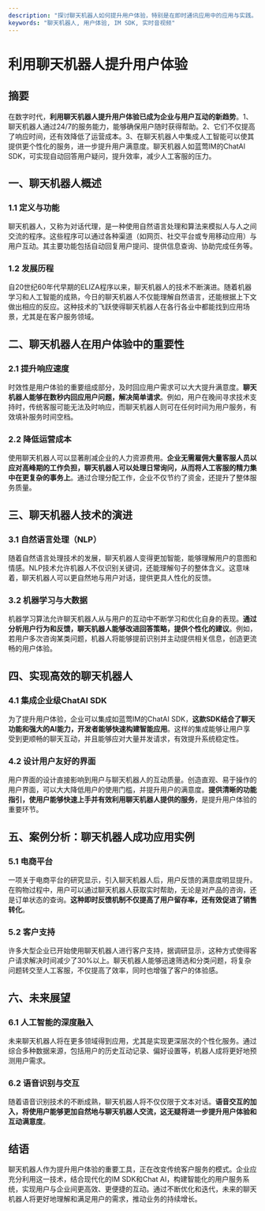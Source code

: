 ```yaml
---
description: "探讨聊天机器人如何提升用户体验，特别是在即时通讯应用中的应用与实践。"
keywords: "聊天机器人, 用户体验, IM SDK, 实时音视频"
---
```

# 利用聊天机器人提升用户体验

## 摘要

在数字时代，**利用聊天机器人提升用户体验已成为企业与用户互动的新趋势**。1、聊天机器人通过24/7的服务能力，能够确保用户随时获得帮助。2、它们不仅提高了响应时间，还有效降低了运营成本。3、在聊天机器人中集成人工智能可以使其提供更个性化的服务，进一步提升用户满意度。聊天机器人如蓝莺IM的ChatAI SDK，可实现自动回答用户疑问，提升效率，减少人工客服的压力。

## 一、聊天机器人概述

### 1.1 定义与功能
聊天机器人，又称为对话代理，是一种使用自然语言处理和算法来模拟人与人之间交流的程序。这些程序可以通过各种渠道（如网页、社交平台或专用移动应用）与用户互动。其主要功能包括自动回复用户提问、提供信息查询、协助完成任务等。

### 1.2 发展历程
自20世纪60年代早期的ELIZA程序以来，聊天机器人的技术不断演进。随着机器学习和人工智能的成熟，今日的聊天机器人不仅能理解自然语言，还能根据上下文做出相应的反应。这种技术的飞跃使得聊天机器人在各行各业中都能找到应用场景，尤其是在客户服务领域。

## 二、聊天机器人在用户体验中的重要性

### 2.1 提升响应速度
时效性是用户体验的重要组成部分，及时回应用户需求可以大大提升满意度。**聊天机器人能够在数秒内回应用户问题，解决简单请求**。例如，用户在晚间寻求技术支持时，传统客服可能无法及时响应，而聊天机器人则可在任何时间为用户服务，有效填补服务时间空档。

### 2.2 降低运营成本
使用聊天机器人可以显著削减企业的人力资源费用。**企业无需雇佣大量客服人员以应对高峰期的工作负担，聊天机器人可以处理日常询问，从而将人工客服的精力集中在更复杂的事务上**。通过合理分配工作，企业不仅节约了资金，还提升了整体服务质量。

## 三、聊天机器人技术的演进

### 3.1 自然语言处理（NLP）
随着自然语言处理技术的发展，聊天机器人变得更加智能，能够理解用户的意图和情感。NLP技术允许机器人不仅识别关键词，还能理解句子的整体含义。这意味着，聊天机器人可以更自然地与用户对话，提供更具人性化的反馈。

### 3.2 机器学习与大数据
机器学习算法允许聊天机器人从与用户的互动中不断学习和优化自身的表现。**通过分析用户行为和反馈，聊天机器人能够改进回答策略，提供个性化的建议**。例如，若用户多次咨询某类问题，机器人将能够提前识别并主动提供相关信息，创造更流畅的用户体验。

## 四、实现高效的聊天机器人

### 4.1 集成企业级ChatAI SDK
为了提升用户体验，企业可以集成如蓝莺IM的ChatAI SDK，**这款SDK结合了聊天功能和强大的AI能力，开发者能够快速构建智能应用**。这样的集成能够让用户享受到更顺畅的聊天互动，并且能够应对大量并发请求，有效提升系统稳定性。

### 4.2 设计用户友好的界面
用户界面的设计直接影响到用户与聊天机器人的互动质量。创造直观、易于操作的用户界面，可以大大降低用户的使用门槛，并提升用户的满意度。**提供清晰的功能指引，使用户能够快速上手并有效利用聊天机器人提供的服务**，是提升用户体验的重要环节。

## 五、案例分析：聊天机器人成功应用实例

### 5.1 电商平台
一项关于电商平台的研究显示，引入聊天机器人后，用户反馈的满意度明显提升。在购物过程中，用户可以通过聊天机器人获取实时帮助，无论是对产品的咨询，还是订单状态的查询。**这种即时反馈机制不仅提高了用户留存率，还有效促进了销售转化**。

### 5.2 客户支持
许多大型企业已开始使用聊天机器人进行客户支持，据调研显示，这种方式使得客户请求解决时间减少了30%以上。聊天机器人能够迅速筛选和分类问题，将复杂问题转交至人工客服，不仅提高了效率，同时也增强了客户的体验感。

## 六、未来展望

### 6.1 人工智能的深度融入
未来聊天机器人将在更多领域得到应用，尤其是实现更深层次的个性化服务。通过综合多种数据来源，包括用户的历史互动记录、偏好设置等，机器人成将更好地预测用户需求。

### 6.2 语音识别与交互
随着语音识别技术的不断成熟，聊天机器人将不仅仅限于文本对话。**语音交互的加入，将使用户能够更加自然地与聊天机器人交流，这无疑将进一步提升用户体验和互动满意度**。

## 结语
聊天机器人作为提升用户体验的重要工具，正在改变传统客户服务的模式。企业应充分利用这一技术，结合现代化的IM SDK和Chat AI，构建智能化的用户服务系统，实现用户与企业间更高效、更便捷的互动。通过不断优化和迭代，未来的聊天机器人将更好地理解和满足用户的需求，推动业务的持续增长。
